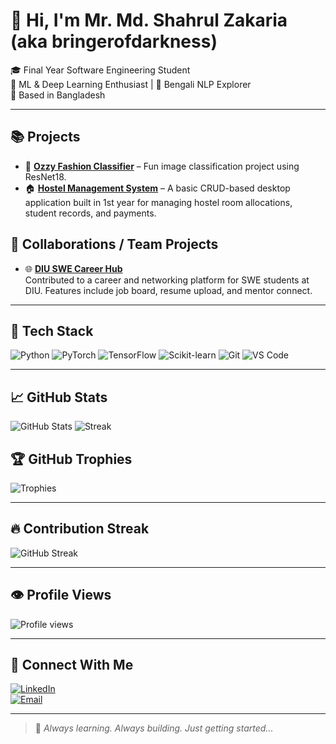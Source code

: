 # 👋 Hi, I'm Mr. Md. Shahrul Zakaria (aka bringerofdarkness)
🎓 Final Year Software Engineering Student  
🧠 ML & Deep Learning Enthusiast | 💬 Bengali NLP Explorer  
📍 Based in Bangladesh

---
## 📚 Projects

- 🧥 **[Ozzy Fashion Classifier](https://github.com/your-username/ozzy-fashion)** – Fun image classification project using ResNet18.
- 🏠 [**Hostel Management System**](https://github.com/bringerofdarkness/Hostel-Management-system) – A basic CRUD-based desktop application built in 1st year for managing hostel room allocations, student records, and payments.

## 🤝 Collaborations / Team Projects

- 🌐 [**DIU SWE Career Hub**](https://github.com/RoushanKhalid/DIU_SWE_Career_Hub)  
  Contributed to a career and networking platform for SWE students at DIU. Features include job board, resume upload, and mentor connect.

---

## 🧰 Tech Stack
![Python](https://img.shields.io/badge/Python-3670A0?style=flat&logo=python&logoColor=white)
![PyTorch](https://img.shields.io/badge/PyTorch-EE4C2C?style=flat&logo=pytorch&logoColor=white)
![TensorFlow](https://img.shields.io/badge/TensorFlow-FF6F00?style=flat&logo=tensorflow&logoColor=white)
![Scikit-learn](https://img.shields.io/badge/Scikit--learn-F7931E?style=flat&logo=scikit-learn&logoColor=white)
![Git](https://img.shields.io/badge/Git-F05032?style=flat&logo=git&logoColor=white)
![VS Code](https://img.shields.io/badge/VS%20Code-007ACC?style=flat&logo=visual-studio-code&logoColor=white)

---

## 📈 GitHub Stats
![GitHub Stats](https://github-readme-stats.vercel.app/api?username=bringerofdarkness&show_icons=true&theme=dark)
![Streak](https://github-readme-streak-stats.herokuapp.com?user=bringerofdarkness&theme=dark&hide_border=false)

## 🏆 GitHub Trophies
![Trophies](https://github-profile-trophy.vercel.app/?username=bringerofdarkness&theme=darkhub)

---

## 🔥 Contribution Streak
![GitHub Streak](https://github-readme-streak-stats.herokuapp.com/?user=bringerofdarkness&theme=dark)

---

## 👁️ Profile Views
![Profile views](https://komarev.com/ghpvc/?username=bringerofdarkness&color=blue)


---

## 🔗 Connect With Me
[![LinkedIn](https://img.shields.io/badge/LinkedIn-0077B5?style=flat&logo=linkedin&logoColor=white)](https://linkedin.com/in/md-shahrul-zakaria-24a805230)  
[![Email](https://img.shields.io/badge/Gmail-D14836?style=flat&logo=gmail&logoColor=white)](md.shahrul.zakaria@email.com)

---

> 🧩 *Always learning. Always building. Just getting started...*
